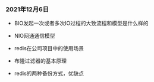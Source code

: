 ### 2021年12月6日

* BIO发起一次或者多次IO过程的大致流程和模型是什么样的

* NIO网通通信模型

* redis在公司项目中的使用场景

* 布隆过滤器的基本原理

* redis的两种备份方式，优缺点

  

  

